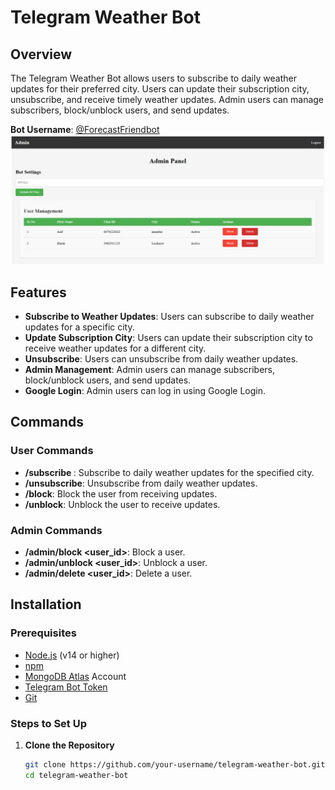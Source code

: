 # Telegram Weather Bot

## Overview

The Telegram Weather Bot allows users to subscribe to daily weather updates for their preferred city. Users can update their subscription city, unsubscribe, and receive timely weather updates. Admin users can manage subscribers, block/unblock users, and send updates.

**Bot Username**: [@ForecastFriendbot](https://t.me/ForecastFriendbot)
![Admin Panel](./src/assets/adminPanel.png)
## Features

- **Subscribe to Weather Updates**: Users can subscribe to daily weather updates for a specific city.
- **Update Subscription City**: Users can update their subscription city to receive weather updates for a different city.
- **Unsubscribe**: Users can unsubscribe from daily weather updates.
- **Admin Management**: Admin users can manage subscribers, block/unblock users, and send updates.
- **Google Login**: Admin users can log in using Google Login.

## Commands

### User Commands
- **/subscribe <city>**: Subscribe to daily weather updates for the specified city.
- **/unsubscribe**: Unsubscribe from daily weather updates.
- **/block**: Block the user from receiving updates.
- **/unblock**: Unblock the user to receive updates.

### Admin Commands
- **/admin/block <user_id>**: Block a user.
- **/admin/unblock <user_id>**: Unblock a user.
- **/admin/delete <user_id>**: Delete a user.

## Installation

### Prerequisites

- [Node.js](https://nodejs.org/) (v14 or higher)
- [npm](https://www.npmjs.com/)
- [MongoDB Atlas](https://www.mongodb.com/cloud/atlas) Account
- [Telegram Bot Token](https://core.telegram.org/bots#3-how-do-i-create-a-bot)
- [Git](https://git-scm.com/)

### Steps to Set Up

1. **Clone the Repository**

   ```bash
   git clone https://github.com/your-username/telegram-weather-bot.git
   cd telegram-weather-bot
